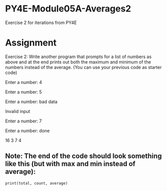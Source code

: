 # PY4E-Module05A-Averages2
Exercise 2 for iterations from PY4E

# Assignment
Exercise 2: Write another program that prompts for a list of numbers
as above and at the end prints out both the maximum and minimum of
the numbers instead of the average. (You can use your previous code as starter code)

Enter a number: 4

Enter a number: 5

Enter a number: bad data

Invalid input

Enter a number: 7

Enter a number: done

16 3 7 4

## Note: The end  of the code should look something like this (but with max and min instead of average):
```
print(total, count, average) 
```
